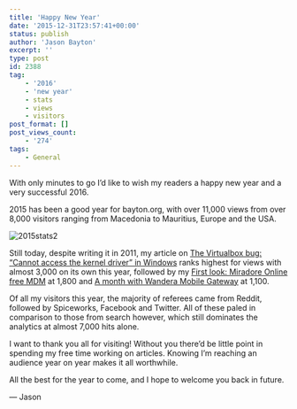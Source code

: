 ```yaml
---
title: 'Happy New Year'
date: '2015-12-31T23:57:41+00:00'
status: publish
author: 'Jason Bayton'
excerpt: ''
type: post
id: 2388
tag:
    - '2016'
    - 'new year'
    - stats
    - views
    - visitors
post_format: []
post_views_count:
    - '274'
tags:
    - General
---
```

With only minutes to go I’d like to wish my readers a happy new year and a very successful 2016.

2015 has been a good year for bayton.org, with over 11,000 views from over 8,000 visitors ranging from Macedonia to Mauritius, Europe and the USA.

![2015stats2](https://bucket.bayton.uk-lon1.upcloudobjects.com/uploads/2015/12/2015stats2.png)

Still today, despite writing it in 2011, my article on [The Virtualbox bug: “Cannot access the kernel driver” in Windows](/2011/03/the-virtualbox-bug-cannot-access-the-kernel-driver-in-windows/Windows) ranks highest for views with almost 3,000 on its own this year, followed by my [First look: Miradore Online free MDM](/2014/07/miradore-online-free-mdm/) at 1,800 and [A month with Wandera Mobile Gateway](/2014/05/a-month-with-wandera-mobile-gateway/) at 1,100.

Of all my visitors this year, the majority of referees came from Reddit, followed by Spiceworks, Facebook and Twitter. All of these paled in comparison to those from search however, which still dominates the analytics at almost 7,000 hits alone.

I want to thank you all for visiting! Without you there’d be little point in spending my free time working on articles. Knowing I’m reaching an audience year on year makes it all worthwhile.

All the best for the year to come, and I hope to welcome you back in future.

— Jason